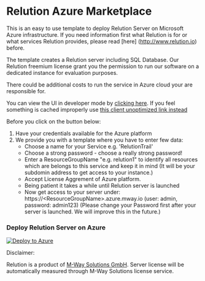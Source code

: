 # Relution Azure Marketplace

This is an easy to use template to deploy Relution Server on Microsoft Azure infrastructure.
If you need information first what Relution is for or what services Relution provides, please read [here] (http://www.relution.io) before.

The template creates a Relution server including SQL Database. 
Our Relution freemium license grant you the permission to run our software on a dedicated instance for evaluation purposes.

There could be additional costs to run the service in Azure cloud your are responsible for.

You can view the UI in developer mode by [clicking here](https://portal.azure.com/#blade/Microsoft_Azure_Compute/CreateMultiVmWizardBlade/internal_bladeCallId/anything/internal_bladeCallerParams/{"initialData":{},"providerConfig":{"createUiDefinition":"https%3A%2F%2Fraw.githubusercontent.com%2Frelution-io%2Fazure-marketplace%2Fmaster%2FcreateUiDefinition.json"}}). If you feel something is cached improperly use [this client unoptimized link instead](https://portal.azure.com/?clientOptimizations=false#blade/Microsoft_Azure_Compute/CreateMultiVmWizardBlade/internal_bladeCallId/anything/internal_bladeCallerParams/{"initialData":{},"providerConfig":{"createUiDefinition":"https%3A%2F%2Fraw.githubusercontent.com%2Frelution-io%2Fazure-marketplace%2Fmaster%2FcreateUiDefinition.json"}})

Before you click on the button below:

1. Have your credentials available for the Azure platform
2. We provide you with a template where you have to enter few data:
    - Choose a name for your Service e.g. 'RelutionTrail'
    - Choose a strong password - choose a really strong password!
    - Enter a ResourceGroupName "e.g. relution1" to identify all resources which are belongs to this service and keep it in mind (It will be your subdomin address to get access to your instance.)
    - Accept License Aggrement of Azure platform.
    - Being patient it takes a while until Relution server is launched
    - Now get access to your server under: https://&lt;ResourceGroupName&gt;.azure.mway.io (user: admin, password: admin123)
     (Please change your Password first after your server is launched. We will improve this in the future.)
    
 
### Deploy Relution Server on Azure

<a href="https://portal.azure.com/#create/Microsoft.Template/uri/https%3A%2F%2Fraw.githubusercontent.com%2Frelution-io%2Fazure-marketplace%2Fmaster%2FmainTemplate.json" target="_blank">
   <img alt="Deploy to Azure" src="http://azuredeploy.net/deploybutton.png"/>
</a>



Disclaimer:
 
Relution is a product of [M-Way Solutions GmbH](http://www.mwaysolutions.com).
Server license will be automatically measured through M-Way Solutions license service.


